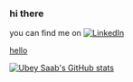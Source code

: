 ### hi there 

you can find me on [![LinkedIn][1]][1.2]


[hello](https://github.com/anuraghazra/github-readme-stats#github-stats-card)

[1]:https://raw.githubusercontent.com/MartinHeinz/MartinHeinz/master/linkedin-3-16.png
[1.2]:https://www.linkedin.com/in/ubeysaab/




[![Ubey Saab's GitHub stats](https://github-readme-stats.vercel.app/api?username=ubeysaab)](https://github.com/ubeysaab/github-readme-stats)
